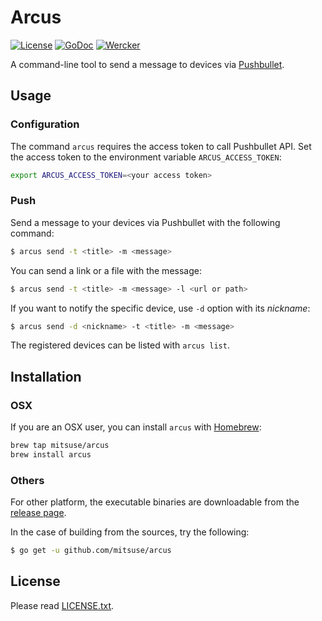 # Arcus

[![License](https://img.shields.io/badge/license-MIT-yellowgreen.svg?style=flat-square)][license]
[![GoDoc](https://img.shields.io/badge/godoc-reference-blue.svg?style=flat-square)][godoc]
[![Wercker](http://img.shields.io/wercker/ci/568933fe81fd0f502201d610.svg?style=flat-square)][wercker]

[license]: LICENSE.txt
[godoc]: http://godoc.org/github.com/mitsuse/arcus
[wercker]: https://app.wercker.com/project/bykey/0573d549297d92fbc2d16f744e575399

A command-line tool to send a message to devices via [Pushbullet](https://www.pushbullet.com/).

## Usage

### Configuration

The command `arcus` requires the access token to call Pushbullet API.
Set the access token to the environment variable `ARCUS_ACCESS_TOKEN`:

```bash
export ARCUS_ACCESS_TOKEN=<your access token>
```

### Push

Send a message to your devices via Pushbullet with the following command:

```bash
$ arcus send -t <title> -m <message>
```

You can send a link or a file with the message:

```bash
$ arcus send -t <title> -m <message> -l <url or path>
```

If you want to notify the specific device, use `-d` option with its *nickname*:

```bash
$ arcus send -d <nickname> -t <title> -m <message>
```

The registered devices can be listed with `arcus list`.

## Installation

### OSX

If you are an OSX user, you can install `arcus` with [Homebrew](http://brew.sh/):

```bash
brew tap mitsuse/arcus
brew install arcus
```

### Others

For other platform, the executable binaries are downloadable
from the [release page](https://github.com/mitsuse/arcus/releases).

In the case of building from the sources, try the following:

```bash
$ go get -u github.com/mitsuse/arcus
```

## License

Please read [LICENSE.txt](LICENSE.txt).
